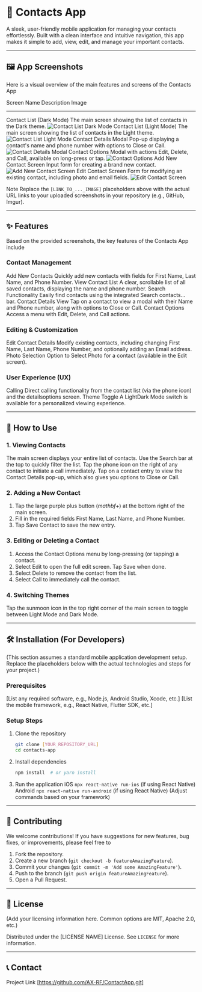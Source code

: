 # 📱 Contacts App

A sleek, user-friendly mobile application for managing your contacts effortlessly. Built with a clean interface and intuitive navigation, this app makes it simple to add, view, edit, and manage your important contacts.

---

## 🖼️ App Screenshots

Here is a visual overview of the main features and screens of the Contacts App

 Screen Name  Description  Image 
 ---  ---  --- 
 Contact List (Dark Mode)  The main screen showing the list of contacts in the Dark theme.  ![Contact List Dark Mode]([images/dark.jpg]) 
 Contact List (Light Mode)  The main screen showing the list of contacts in the Light theme.  ![Contact List Light Mode]([images/light.jpg]) 
 Contact Details Modal  Pop-up displaying a contact's name and phone number with options to Close or Call.  ![Contact Details Modal]([images/call.jpg]) 
 Contact Options  Modal with actions Edit, Delete, and Call, available on long-press or tap.  ![Contact Options]([images/select.jpg]) 
 Add New Contact Screen  Input form for creating a brand new contact.  ![Add New Contact Screen]([images/add.jpg]) 
 Edit Contact Screen  Form for modifying an existing contact, including photo and email fields.  ![Edit Contact Screen]([images/edite.jpg]) 

Note Replace the `[LINK_TO_..._IMAGE]` placeholders above with the actual URL links to your uploaded screenshots in your repository (e.g., GitHub, Imgur).

---

## ✨ Features

Based on the provided screenshots, the key features of the Contacts App include

### Contact Management
 Add New Contacts Quickly add new contacts with fields for First Name, Last Name, and Phone Number.
 View Contact List A clear, scrollable list of all saved contacts, displaying the name and phone number.
 Search Functionality Easily find contacts using the integrated Search contacts... bar.
 Contact Details View Tap on a contact to view a modal with their Name and Phone number, along with options to Close or Call.
 Contact Options Access a menu with Edit, Delete, and Call actions.

### Editing & Customization
 Edit Contact Details Modify existing contacts, including changing First Name, Last Name, Phone Number, and optionally adding an Email address.
 Photo Selection Option to Select Photo for a contact (available in the Edit screen).

### User Experience (UX)
 Calling Direct calling functionality from the contact list (via the phone icon) and the detailsoptions screen.
 Theme Toggle A LightDark Mode switch is available for a personalized viewing experience.

---

## 🚀 How to Use

### 1. Viewing Contacts
 The main screen displays your entire list of contacts.
 Use the Search bar at the top to quickly filter the list.
 Tap the phone icon on the right of any contact to initiate a call immediately.
 Tap on a contact entry to view the Contact Details pop-up, which also gives you options to Close or Call.

### 2. Adding a New Contact
1.  Tap the large purple plus button ($mathbf{+}$) at the bottom right of the main screen.
2.  Fill in the required fields First Name, Last Name, and Phone Number.
3.  Tap Save Contact to save the new entry.

### 3. Editing or Deleting a Contact
1.  Access the Contact Options menu by long-pressing (or tapping) a contact.
2.  Select Edit to open the full edit screen. Tap Save when done.
3.  Select Delete to remove the contact from the list.
4.  Select Call to immediately call the contact.

### 4. Switching Themes
 Tap the sunmoon icon in the top right corner of the main screen to toggle between Light Mode and Dark Mode.

---

## 🛠️ Installation (For Developers)

(This section assumes a standard mobile application development setup. Replace the placeholders below with the actual technologies and steps for your project.)

### Prerequisites
 [List any required software, e.g., Node.js, Android Studio, Xcode, etc.]
 [List the mobile framework, e.g., React Native, Flutter SDK, etc.]

### Setup Steps

1.  Clone the repository
    ```bash
    git clone [YOUR_REPOSITORY_URL]
    cd contacts-app
    ```
2.  Install dependencies
    ```bash
    npm install  # or yarn install
    ```
3.  Run the application
     iOS `npx react-native run-ios` (if using React Native)
     Android `npx react-native run-android` (if using React Native)
     (Adjust commands based on your framework)

---

## 🤝 Contributing

We welcome contributions! If you have suggestions for new features, bug fixes, or improvements, please feel free to

1.  Fork the repository.
2.  Create a new branch (`git checkout -b featureAmazingFeature`).
3.  Commit your changes (`git commit -m 'Add some AmazingFeature'`).
4.  Push to the branch (`git push origin featureAmazingFeature`).
5.  Open a Pull Request.

---

## 📄 License

(Add your licensing information here. Common options are MIT, Apache 2.0, etc.)

Distributed under the [LICENSE NAME] License. See `LICENSE` for more information.

---

## 📞 Contact

Project Link [https://github.com/AX-RF/ContactApp.git]